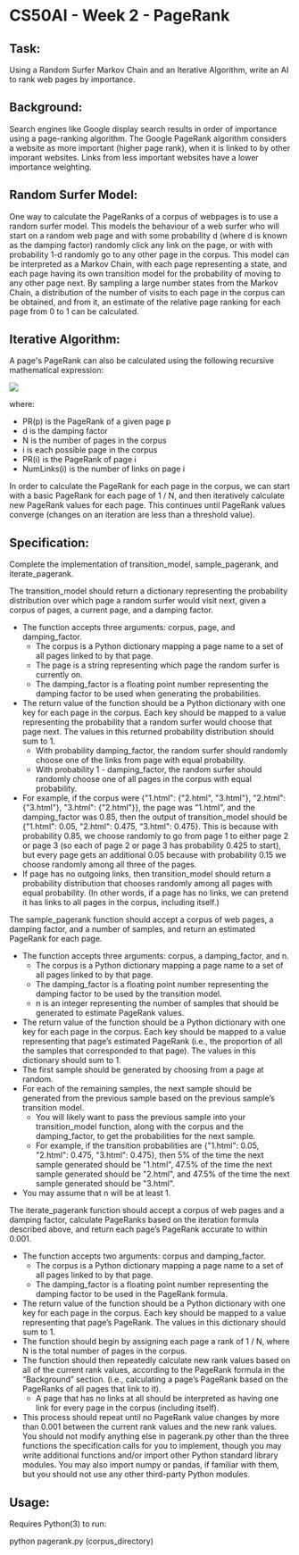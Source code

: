 # CS50AI - Week 2 - PageRank


## Task:

Using a Random Surfer Markov Chain and an Iterative Algorithm, write an AI to rank web pages by importance.


## Background:

Search engines like Google display search results in order of importance using a page-ranking algorithm. The Google PageRank algorithm considers a website as more important (higher page rank), when it is linked to by other imporant websites. Links from less important websites have a lower importance weighting.


## Random Surfer Model:

One way to calculate the PageRanks of a corpus of webpages is to use a random surfer model. This models the behaviour of a web surfer who will start on a random web page and with some probability d (where d is known as the damping factor) randomly click any link on the page, or with with probability 1-d randomly go to any other page in the corpus. This model can be interpreted as a Markov Chain, with each page representing a state, and each page having its own transition model for the probability of moving to any other page next. By sampling a large number states from the Markov Chain, a distribution of the number of visits to each page in the corpus can be obtained, and from it, an estimate of the relative page ranking for each page from 0 to 1 can be calculated.


## Iterative Algorithm:

A page's PageRank can also be calculated using the following recursive mathematical expression:

<img src="https://render.githubusercontent.com/render/math?math=PR(p) = \frac{1-d}{N}+d\sum_{i}\frac{PR(i)}{NumLinks(i)}">

where:
* PR(p) is the PageRank of a given page p
* d is the damping factor
* N is the number of pages in the corpus
* i is each possible page in the corpus
* PR(i) is the PageRank of page i
* NumLinks(i) is the number of links on page i

In order to calculate the PageRank for each page in the corpus, we can start with a basic PageRank for each page of 1 / N, and then iteratively calculate new PageRank values for each page. This continues until PageRank values converge (changes on an iteration are less than a threshold value).


## Specification:

Complete the implementation of transition_model, sample_pagerank, and iterate_pagerank.

The transition_model should return a dictionary representing the probability distribution over which page a random surfer would visit next, given a corpus of pages, a current page, and a damping factor.

* The function accepts three arguments: corpus, page, and damping_factor.
  * The corpus is a Python dictionary mapping a page name to a set of all pages linked to by that page.
  * The page is a string representing which page the random surfer is currently on.
  * The damping_factor is a floating point number representing the damping factor to be used when generating the probabilities.
* The return value of the function should be a Python dictionary with one key for each page in the corpus. Each key should be mapped to a value representing the probability that a random surfer would choose that page next. The values in this returned probability distribution should sum to 1.
  * With probability damping_factor, the random surfer should randomly choose one of the links from page with equal probability.
  * With probability 1 - damping_factor, the random surfer should randomly choose one of all pages in the corpus with equal probability.
* For example, if the corpus were {"1.html": {"2.html", "3.html"}, "2.html": {"3.html"}, "3.html": {"2.html"}}, the page was "1.html", and the damping_factor was 0.85, then the output of transition_model should be {"1.html": 0.05, "2.html": 0.475, "3.html": 0.475}. This is because with probability 0.85, we choose randomly to go from page 1 to either page 2 or page 3 (so each of page 2 or page 3 has probability 0.425 to start), but every page gets an additional 0.05 because with probability 0.15 we choose randomly among all three of the pages.
* If page has no outgoing links, then transition_model should return a probability distribution that chooses randomly among all pages with equal probability. (In other words, if a page has no links, we can pretend it has links to all pages in the corpus, including itself.)

The sample_pagerank function should accept a corpus of web pages, a damping factor, and a number of samples, and return an estimated PageRank for each page.

* The function accepts three arguments: corpus, a damping_factor, and n.
  * The corpus is a Python dictionary mapping a page name to a set of all pages linked to by that page.
  * The damping_factor is a floating point number representing the damping factor to be used by the transition model.
  * n is an integer representing the number of samples that should be generated to estimate PageRank values.
* The return value of the function should be a Python dictionary with one key for each page in the corpus. Each key should be mapped to a value representing that page’s estimated PageRank (i.e., the proportion of all the samples that corresponded to that page). The values in this dictionary should sum to 1.
* The first sample should be generated by choosing from a page at random.
* For each of the remaining samples, the next sample should be generated from the previous sample based on the previous sample’s transition model.
  * You will likely want to pass the previous sample into your transition_model function, along with the corpus and the damping_factor, to get the probabilities for the next sample.
  * For example, if the transition probabilities are {"1.html": 0.05, "2.html": 0.475, "3.html": 0.475}, then 5% of the time the next sample generated should be "1.html", 47.5% of the time the next sample generated should be "2.html", and 47.5% of the time the next sample generated should be "3.html".
* You may assume that n will be at least 1.

The iterate_pagerank function should accept a corpus of web pages and a damping factor, calculate PageRanks based on the iteration formula described above, and return each page’s PageRank accurate to within 0.001.
* The function accepts two arguments: corpus and damping_factor.
  * The corpus is a Python dictionary mapping a page name to a set of all pages linked to by that page.
  * The damping_factor is a floating point number representing the damping factor to be used in the PageRank formula.
* The return value of the function should be a Python dictionary with one key for each page in the corpus. Each key should be mapped to a value representing that page’s PageRank. The values in this dictionary should sum to 1.
* The function should begin by assigning each page a rank of 1 / N, where N is the total number of pages in the corpus.
* The function should then repeatedly calculate new rank values based on all of the current rank values, according to the PageRank formula in the “Background” section. (i.e., calculating a page’s PageRank based on the PageRanks of all pages that link to it).
  * A page that has no links at all should be interpreted as having one link for every page in the corpus (including itself).
* This process should repeat until no PageRank value changes by more than 0.001 between the current rank values and the new rank values.
You should not modify anything else in pagerank.py other than the three functions the specification calls for you to implement, though you may write additional functions and/or import other Python standard library modules. You may also import numpy or pandas, if familiar with them, but you should not use any other third-party Python modules.


## Usage:
Requires Python(3) to run:

python pagerank.py (corpus_directory)

